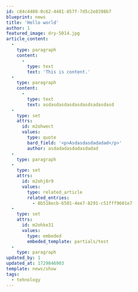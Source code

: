 ```yaml
---
id: c84c4408-0c62-4481-857f-7d5c2e8398b7
blueprint: news
title: 'Hello world'
author: 1
featured_image: dry-5014.jpg
article_content:
  -
    type: paragraph
    content:
      -
        type: text
        text: 'This is content.'
  -
    type: paragraph
    content:
      -
        type: text
        text: asdasdasdasdasdasdsadasdasd
  -
    type: set
    attrs:
      id: m2ohwect
      values:
        type: quote
        bard_field: '<p>Asdasdasdadadad</p>'
        author: asdadadasdadasdadad
  -
    type: paragraph
  -
    type: set
    attrs:
      id: m2ohj8r9
      values:
        type: related_article
        related_entries:
          - 8b518ecb-6501-4ee7-8291-c51fff9601e7
  -
    type: set
    attrs:
      id: m2ohke31
      values:
        type: embeded
        embeded_template: partials/test
  -
    type: paragraph
updated_by: 1
updated_at: 1729846903
template: news/show
tags:
  - tehnology
---
```

